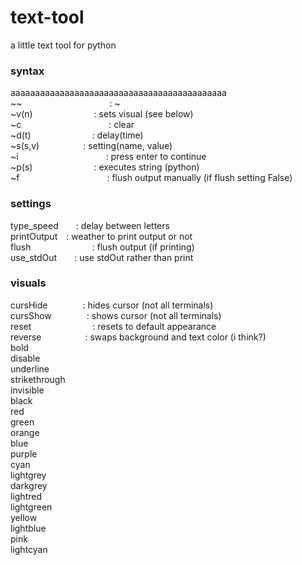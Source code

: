# text-tool
a little text tool for python <br>

### syntax<br>
aaaaaaaaaaaaaaaaaaaaaaaaaaaaaaaaaaaaaaaaaaaa
~~          : ~<br>
~v(n)       : sets visual (see below)<br>
~c          : clear<br>
~d(t)       : delay(time)<br>
~s(s,v)     : setting(name, value)<br>
~i          : press enter to continue<br>
~p(s)       : executes string (python)<br>
~f          : flush output manually (if flush setting False)<br>

### settings<br>
type_speed  : delay between letters<br>
printOutput : weather to print output or not<br>
flush       : flush output (if printing)<br>
use_stdOut  : use stdOut rather than print<br>

### visuals<br>
cursHide    : hides cursor (not all terminals)<br>
cursShow    : shows cursor (not all terminals)<br>
reset       : resets to default appearance<br>
reverse     : swaps background and text color (i think?)<br>
bold<br>
disable<br>
underline<br>
strikethrough<br>
invisible<br>
black<br>
red<br>
green<br>
orange<br>
blue<br>
purple<br>
cyan<br>
lightgrey<br>
darkgrey<br>
lightred<br>
lightgreen<br>
yellow<br>
lightblue<br>
pink<br>
lightcyan<br>
